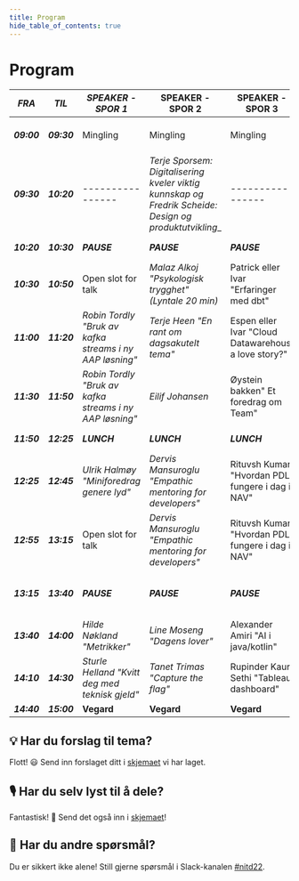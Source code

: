 ```yaml
---
title: Program
hide_table_of_contents: true
---
```


# Program
| ***FRA***   | ***TIL***   | ***SPEAKER - SPOR 1***                               | SPEAKER - SPOR 2                                                                                       | SPEAKER - SPOR 3                                     | TEMA     | KOMMENTAR                               |
|-------------|-------------|------------------------------------------------------|--------------------------------------------------------------------------------------------------------|------------------------------------------------------|----------|-----------------------------------------|
| ***09:00*** | ***09:30*** | Mingling                                             | Mingling                                                                                               | Mingling                                             | Mingling | ***1\. servering - kaffe, te, bakevarer***    |
| ***09:30*** | ***10:20*** | ----------------                                     | _Terje Sporsem: Digitalisering kveler viktig kunnskap og Fredrik Scheide: Design og produktutvikling__ | ----------------                                                | Foredrag |                                         |
| ***10:20*** | ***10:30*** | ***PAUSE***                                          | ***PAUSE***                                                                                            | ***PAUSE***                                          | ***PAUSE***    | ***10 minutter pause***                       |
| ***10:30*** | ***10:50*** | Open slot for talk                                   | _Malaz Alkoj "Psykologisk trygghet" (Lyntale 20 min)_                                                  | Patrick eller Ivar "Erfaringer med dbt"              | Foredrag |                                         |
| ***11:00*** | ***11:20*** | _Robin Tordly "Bruk av kafka streams i ny AAP løsning"_ | _Terje Heen "En rant om dagsakutelt tema"_                                                             | Espen eller Ivar "Cloud Datawarehous, a love story?" |  Foredrag   |                                         |
| ***11:30*** | ***11:50*** | _Robin Tordly "Bruk av kafka streams i ny AAP løsning"_ | _Eilif Johansen_                                                                                       | Øystein bakken" Et foredrag om Team"                 | Foredrag |                                         |
| ***11:50*** | ***12:25*** | ***LUNCH***                                          | ***LUNCH***                                                                                            | ***LUNCH***                                          | ***LUNCH***    | ***2\. servering - lunch***                   |
| ***12:25*** | ***12:45*** | _Ulrik Halmøy "Miniforedrag genere lyd"_             | _Dervis Mansuroglu "Empathic mentoring for developers"_                                                | Rituvsh Kumar "Hvordan PDL fungere i dag i NAV"      | Foredrag |                                         |
| ***12:55*** | ***13:15*** | Open slot for talk                                   | _Dervis Mansuroglu "Empathic mentoring for developers"_                                                | Rituvsh Kumar "Hvordan PDL fungere i dag i NAV"      |  Foredrag  |                                         |
| ***13:15*** | ***13:40*** | ***PAUSE***                                          | ***PAUSE***                                                                                            | ***PAUSE***                                          | ***PAUSE***    | ***3\. servering - Dessert, kos, kaker etc*** |
| ***13:40*** | ***14:00*** | _Hilde Nøkland "Metrikker"_                          | _Line Moseng "Dagens lover"_                                                                           | Alexander Amiri "AI i java/kotlin"                   | Foredrag |                                         |
| ***14:10*** | ***14:30*** | _Sturle Helland "Kvitt deg med teknisk gjeld"_       | _Tanet Trimas "Capture the flag"_                                                                      | Rupinder Kaur Sethi "Tableau dashboard"              | Foredrag |                                         |
| ***14:40*** | ***15:00*** | **Vegard**                                           | ****Vegard****                                                                                                 | **Vegard**                                           |   Foredrag   | **Slutt keynote**                           |
## 💡 Har du forslag til tema? 

Flott! 😃 Send inn forslaget ditt i [skjemaet](https://forms.office.com/Pages/ResponsePage.aspx?id=NGU2YsMeYkmIaZtVNSedCyKMKHMBvzVPtRUZDMBRSnxUQzVXMTE2NFlFN0ZDMDlER0NRNzNNSDZKWi4u) vi har laget.

## 🎙 Har du selv lyst til å dele?

Fantastisk! 🤩 Send det også inn i [skjemaet](https://forms.office.com/Pages/ResponsePage.aspx?id=NGU2YsMeYkmIaZtVNSedCyKMKHMBvzVPtRUZDMBRSnxUQzVXMTE2NFlFN0ZDMDlER0NRNzNNSDZKWi4u)!

## 🤔 Har du andre spørsmål?

Du er sikkert ikke alene! Still gjerne spørsmål i Slack-kanalen [#nitd22](https://nav-it.slack.com/archives/C03A11UFPK5).
